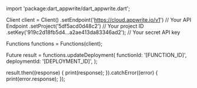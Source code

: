 import 'package:dart_appwrite/dart_appwrite.dart';

Client client = Client()
  .setEndpoint('https://cloud.appwrite.io/v1') // Your API Endpoint
  .setProject('5df5acd0d48c2') // Your project ID
  .setKey('919c2d18fb5d4...a2ae413da83346ad2'); // Your secret API key

Functions functions = Functions(client);

Future result = functions.updateDeployment(
  functionId: '[FUNCTION_ID]',
  deploymentId: '[DEPLOYMENT_ID]',
);

result.then((response) {
  print(response);
}).catchError((error) {
  print(error.response);
});
